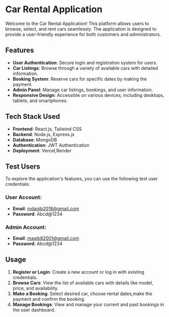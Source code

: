 # Car Rental Application

Welcome to the Car Rental Application! This platform allows users to browse, select, and rent cars seamlessly. The application is designed to provide a user-friendly experience for both customers and administrators.

## Features

- **User Authentication**: Secure login and registration system for users.
- **Car Listings**: Browse through a variety of available cars with detailed information.
- **Booking System**: Reserve cars for specific dates by making the payment.
- **Admin Panel**: Manage car listings, bookings, and user information.
- **Responsive Design**: Accessible on various devices, including desktops, tablets, and smartphones.

## Tech Stack Used

- **Frontend**: React.js, Tailwind CSS
- **Backend**: Node.js, Express.js
- **Database**: MongoDB
- **Authentication**: JWT Authentication
- **Deployment**: Vercel,Render

## Test Users

To explore the application's features, you can use the following test user credentials:

### User Account:
- **Email**: mdaqib2018@gmail.com
- **Password**: Abcd@1234

### Admin Account:
- **Email**: maqib82001@gmail.com
- **Password**: Abcd@1234

## Usage

1. **Register or Login**: Create a new account or log in with existing credentials.
2. **Browse Cars**: View the list of available cars with details like model, price, and availability.
3. **Make a Booking**: Select desired car, choose rental dates,make the payment and confirm the booking.
4. **Manage Bookings**: View and manage your current and past bookings in the user dashboard.
